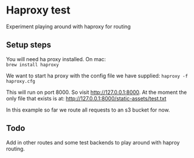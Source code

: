 # Haproxy test

Experiment playing around with haproxy for routing

## Setup steps

You will need ha proxy installed.  On mac:  
`brew install haproxy`

We want to start ha proxy with the  config file we have supplied:
`haproxy -f haproxy.cfg`

This will run on port 8000.  So visit http://127.0.0.1:8000.  At the moment the only file that exists is at: http://127.0.0.1:8000/static-assets/test.txt

In this example so far we route all requests to an s3 bucket for now.

## Todo

Add in other routes and some test backends to play around with haproy routing.

